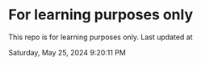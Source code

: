# For learning purposes only
This repo is for learning purposes only.
Last updated at

Saturday, May 25, 2024 9:20:11 PM

